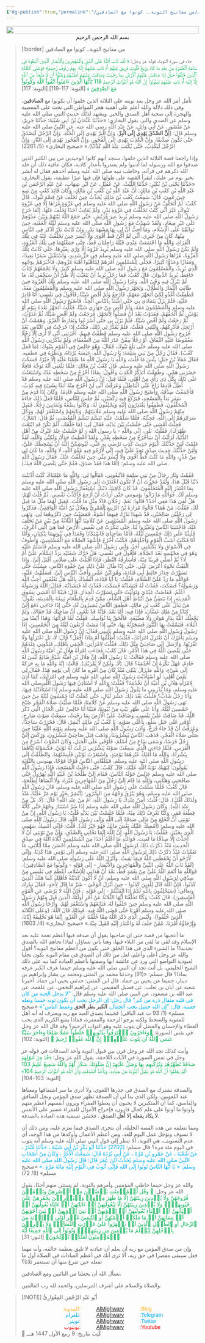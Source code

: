 ```yaml
---
{"dg-publish":true,"permalink":"/مقالات/من مفاتيح التوبة.. كونوا مع الصادقين 📝/","tags":["التوبة","القنوط","الصدق","كعب_بن_مالك"],"noteIcon":"✨"}
---
```




<div style=" display: flex; justify-content: center;">
<img style="width:100%; object-fit: cover; object-position: bottom;" src="https://images.unsplash.com/photo-1619520817334-ecc473decff7?q=80&w=735&auto=format&fit=crop&ixlib=rb-4.1.0&ixid=M3wxMjA3fDB8MHxwaG90by1wYWdlfHx8fGVufDB8fHx8fA%3D%3D"/>
</div>
<center>بسم الله الرحمن الرحيم</center>

> [!border] من مفاتيح التوبة.. كونوا مع الصادقين
> 
> جاء في سورة التوبة، قوله عز وجل:
> <font color="#00b050">﴿ لَّقَد تَّابَ ٱللَّهُ عَلَى ٱلنَّبِيِّ وَٱلۡمُهَٰجِرِينَ وَٱلۡأَنصَارِ ٱلَّذِينَ ٱتَّبَعُوهُ فِي سَاعَةِ ٱلۡعُسۡرَةِ مِنۢ بَعۡدِ مَا كَادَ يَزِيغُ قُلُوبُ فَرِيقٖ مِّنۡهُمۡ ثُمَّ تَابَ عَلَيۡهِمۡۚ إِنَّهُۥ بِهِمۡ رَءُوفٞ رَّحِيمٞ﴾ ﴿وَعَلَى ٱلثَّلَٰثَةِ ٱلَّذِينَ خُلِّفُواْ حَتَّىٰٓ إِذَا ضَاقَتۡ عَلَيۡهِمُ ٱلۡأَرۡضُ بِمَا رَحُبَتۡ وَضَاقَتۡ عَلَيۡهِمۡ أَنفُسُهُمۡ وَظَنُّوٓاْ أَن لَّا مَلۡجَأَ مِنَ ٱللَّهِ إِلَّآ إِلَيۡهِ ثُمَّ تَابَ عَلَيۡهِمۡ لِيَتُوبُوٓاْۚ إِنَّ ٱللَّهَ هُوَ ٱلتَّوَّابُ ٱلرَّحِيمُ 118 يَٰٓأَيُّهَا ٱلَّذِينَ ءَامَنُواْ ٱتَّقُواْ ٱللَّهَ وَكُونُواْ مَعَ ٱلصَّٰدِقِينَ ﴾</font> [التوبة: 117-119] [التوبة: 117]
> 
> 
> تأمل أمر الله عز وجل بعد توبته على الثلاثة الذين خلفوا أن يكونوا مع **الصادقين**، وفي ذلك دلالة والله أعلم على أهمية هجر المواطن التي تحث على المعصية والهجرة إلى صحبة أهل الصدق والخير. ويشهد لذلك حديث النبي صلى الله عليه وسلم عن الصدق والبر، يقول البخاري: 
> «حَدَّثَنَا عُثْمَانُ بْنُ أَبِي شَيْبَةَ: حَدَّثَنَا جَرِيرٌ، عَنْ مَنْصُورٍ، عَنْ أَبِي وَائِلٍ، عَنْ عَبْدِ اللَّهِ رضي الله عنه،
> عَنِ النَّبِيِّ صلى الله عليه وسلم قَالَ: (إِ**نَّ الصِّدْقَ ‌يَهْدِي ‌إِلَى ‌الْبِرِّ**، وَإِنَّ الْبِرَّ يَهْدِي إِلَى الْجَنَّةِ، وَإِنَّ الرَّجُلَ لَيَصْدُقُ حَتَّى يَكُونَ صِدِّيقًا، وَإِنَّ الْكَذِبَ يَهْدِي إِلَى الْفُجُورِ، وَإِنَّ الْفُجُورَ يَهْدِي إِلَى النَّارِ، وَإِنَّ الرَّجُلَ لَيَكْذِبُ، حَتَّى يُكْتَبَ عِنْدَ اللَّهِ كَذَّابًا).»
> «صحيح البخاري» (5/ 2261)
> 
> وإذا راجعنا قصة الثلاثة الذين خلفوا، سنجد أنهم كانوا الوحيدين من بين الكثير الذين صدقوا مع الله ورسوله لما أذنبوا ولم يعتذروا بأعذارٍ كاذبة، فكان عاقبة ذلك أن خلد الله ذكرهم في قرآنه، وخاطب نبيه صلى الله عليه وسلم أحدهم فقال له أبشر بخير يوم مر عليك، لنقرأ القصة على طولها فإن فيها عبرًا عظيمة، يقول البخاري: 
> «حَدَّثَنَا يَحْيَى بْنُ بُكَيْرٍ: حَدَّثَنَا اللَّيْثُ، عَنْ عُقَيْلٍ، عَنْ ابْنِ شِهَابٍ، عَنْ عَبْدِ الرَّحْمَنِ بْنِ عَبْدِ اللَّهِ بْنِ كَعْبِ بْنِ مَالِكٍ: أَنَّ عَبْدَ اللَّهِ بْنَ كَعْبِ بْنِ مَالِكٍ، وَكَانَ قَائِدَ كَعْبٍ مِنْ بَنِيهِ حِينَ عَمِيَ، قَالَ: سَمِعْتُ كَعْبَ بْنَ مَالِكٍ يُحَدِّثُ حِينَ تَخَلَّفَ عَنْ قِصَّةِ تَبُوكَ، قَالَ كَعْبٌ: لَمْ أَتَخَلَّفْ عَنْ رَسُولِ اللَّهِ صلى الله عليه وسلم فِي غَزْوَةٍ غَزَاهَا إِلَّا فِي غَزْوَةِ تَبُوكَ، غَيْرَ أَنِّي كُنْتُ تَخَلَّفْتُ فِي غَزْوَةِ بَدْرٍ، وَلَمْ يُعَاتِبْ أَحَدًا تَخَلَّفَ عَنْهَا، إِنَّمَا خَرَجَ رَسُولُ اللَّهِ صلى الله عليه وسلم يُرِيدُ عِيرَ قُرَيْشٍ، حَتَّى جَمَعَ اللَّهُ بَيْنَهُمْ وَبَيْنَ عَدُوِّهِمْ عَلَى غَيْرِ مِيعَادٍ، وَلَقَدْ شَهِدْتُ مَعَ رَسُولِ اللَّهِ صلى الله عليه وسلم لَيْلَةَ الْعَقَبَةِ، حِينَ تَوَاثَقْنَا عَلَى الْإِسْلَامِ، وَمَا أُحِبُّ أَنَّ لِي بِهَا مَشْهَدَ بَدْرٍ، وَإِنْ كَانَتْ بَدْرٌ أَذْكَرَ فِي النَّاسِ مِنْهَا، كَانَ مِنْ خَبَرِي: أَنِّي لَمْ أَكُنْ قَطُّ أَقْوَى وَلَا أَيْسَرَ حِينَ تَخَلَّفْتُ عَنْهُ فِي تِلْكَ الْغَزَاةِ، وَاللَّهِ مَا اجْتَمَعَتْ عِنْدِي قَبْلَهُ رَاحِلَتَانِ قَطُّ، حَتَّى جَمَعْتُهُمَا فِي تِلْكَ الْغَزْوَةِ، وَلَمْ يَكُنْ رَسُولُ اللَّهِ صلى الله عليه وسلم يُرِيدُ غَزْوَةً إِلَّا وَرَّى بِغَيْرِهَا، حَتَّى كَانَتْ تِلْكَ الْغَزْوَةُ، غَزَاهَا رَسُولُ اللَّهِ صلى الله عليه وسلم فِي حَرٍّ شَدِيدٍ، وَاسْتَقْبَلَ سَفَرًا بَعِيدًا، وَمَفَازًا وَعَدُوًّا كَثِيرًا، فَجَلَّى لِلْمُسْلِمِينَ أَمْرَهُمْ لِيَتَأَهَّبُوا أُهْبَةَ غَزْوِهِمْ، فَأَخْبَرَهُمْ بِوَجْهِهِ الَّذِي يُرِيدُ، وَالْمُسْلِمُونَ مَعَ رَسُولِ اللَّهِ صلى الله عليه وسلم كَثِيرٌ، وَلَا يَجْمَعُهُمْ كِتَابٌ حَافِظٌ، يُرِيدُ الدِّيوَانَ. قَالَ كَعْبٌ: فَمَا رَجُلٌ يُرِيدُ أَنْ يَتَغَيَّبَ إِلَّا ظَنَّ أَنْ سَيَخْفَى لَهُ، مَا لَمْ يَنْزِلْ فِيهِ وَحْيُ اللَّهِ، وَغَزَا رَسُولُ اللَّهِ صلى الله عليه وسلم تِلْكَ الْغَزْوَةَ حِينَ طَابَتِ الثِّمَارُ وَالظِّلَالُ، وَتَجَهَّزَ رَسُولُ اللَّهِ صلى الله عليه وسلم وَالْمُسْلِمُونَ مَعَهُ، فَطَفِقْتُ أَغْدُو لِكَيْ أَتَجَهَّزَ مَعَهُمْ، فَأَرْجِعُ وَلَمْ أَقْضِ شَيْئًا، فَأَقُولُ فِي نَفْسِي: أَنَا قَادِرٌ عَلَيْهِ، فَلَمْ يَزَلْ يَتَمَادَى بِي حَتَّى اشْتَدَّ بِالنَّاسِ الْجِدُّ، فَأَصْبَحَ رَسُولُ اللَّهِ صلى الله عليه وسلم وَالْمُسْلِمُونَ مَعَهُ، وَلَمْ أَقْضِ مِنْ جَهَازِي شَيْئًا، فَقُلْتُ أَتَجَهَّزُ بَعْدَهُ بِيَوْمٍ أَوْ يَوْمَيْنِ ثُمَّ أَلْحَقُهُمْ، فَغَدَوْتُ بَعْدَ أَنْ فَصَلُوا لِأَتَجَهَّزَ، فَرَجَعْتُ وَلَمْ أَقْضِ شَيْئًا، ثُمَّ غَدَوْتُ، ثُمَّ رَجَعْتُ وَلَمْ أَقْضِ شَيْئًا، فَلَمْ يَزَلْ بِي حَتَّى أَسْرَعُوا وَتَفَارَطَ الْغَزْوُ، وَهَمَمْتُ أَنْ أَرْتَحِلَ فَأُدْرِكَهُمْ، وَلَيْتَنِي فَعَلْتُ، فَلَمْ يُقَدَّرْ لِي ذَلِكَ، فَكُنْتُ إِذَا خَرَجْتُ فِي النَّاسِ بَعْدَ خُرُوجِ رَسُولِ اللَّهِ صلى الله عليه وسلم فَطُفْتُ فِيهِمْ، أَحْزَنَنِي أَنِّي لَا أَرَى إِلَّا رَجُلًا مَغْمُوصًا عَلَيْهِ النِّفَاقُ، أَوْ رَجُلًا مِمَّنْ عَذَرَ اللَّهُ مِنَ الضُّعَفَاءِ، وَلَمْ يَذْكُرْنِي رَسُولُ اللَّهِ صلى الله عليه وسلم حَتَّى بَلَغَ تَبُوكَ، فَقَالَ، وَهُوَ جَالِسٌ فِي الْقَوْمِ بِتَبُوكَ: (مَا فَعَلَ كَعْبٌ). فَقَالَ رَجُلٌ مِنْ بَنِي سَلِمَةَ: يَا رَسُولَ اللَّهِ، حَبَسَهُ بُرْدَاهُ، وَنَظَرُهُ فِي عطفيه. فَقَالَ مُعَاذُ بْنُ جَبَلٍ: بِئْسَ مَا قُلْتَ، وَاللَّهِ يَا رَسُولَ اللَّهِ مَا عَلِمْنَا عَلَيْهِ إِلَّا خَيْرًا. فَسَكَتَ رَسُولُ اللَّهِ صلى الله عليه وسلم. قَالَ كَعْبُ بْنُ مَالِكٍ: فَلَمَّا بَلَغَنِي أَنَّهُ تَوَجَّهَ قَافِلًا حَضَرَنِي هَمِّي، وَطَفِقْتُ أَتَذَكَّرُ الْكَذِبَ وَأَقُولُ: بِمَاذَا أَخْرُجُ مِنْ سَخَطِهِ غَدًا، وَاسْتَعَنْتُ عَلَى ذَلِكَ بِكُلِّ ذِي رَأْيٍ مِنْ أَهْلِي، فَلَمَّا قِيلَ: إِنَّ رَسُولَ اللَّهِ صلى الله عليه وسلم قَدْ أَظَلَّ قَادِمًا زَاحَ عَنِّي الْبَاطِلُ، وَعَرَفْتُ أَنِّي لَنْ أَخْرُجَ مِنْهُ أَبَدًا بِشَيْءٍ فِيهِ كَذِبٌ، فَأَجْمَعْتُ صِدْقَهُ، وَأَصْبَحَ رَسُولُ اللَّهِ صلى الله عليه وسلم قَادِمًا، وَكَانَ إِذَا قَدِمَ مِنْ سَفَرٍ بَدَأَ بِالْمَسْجِدِ، فَيَرْكَعُ فِيهِ رَكْعَتَيْنِ، ثُمَّ جَلَسَ لِلنَّاسِ، فَلَمَّا فَعَلَ ذَلِكَ جَاءَهُ الْمُخَلَّفُونَ، فَطَفِقُوا يَعْتَذِرُونَ إِلَيْهِ وَيَحْلِفُونَ لَهُ، وَكَانُوا بِضْعَةً وَثَمَانِينَ رَجُلًا، فَقَبِلَ مِنْهُمْ رَسُولُ اللَّهِ صلى الله عليه وسلم عَلَانِيَتَهُمْ، وَبَايَعَهُمْ وَاسْتَغْفَرَ لَهُمْ، وَوَكَلَ سَرَائِرَهُمْ إِلَى اللَّهِ، فَجِئْتُهُ، فَلَمَّا سَلَّمْتُ عَلَيْهِ تَبَسَّمَ تَبَسُّمَ الْمُغْضَبِ، ثُمَّ قَالَ: (تَعَالَ). فَجِئْتُ أَمْشِي حَتَّى جَلَسْتُ بَيْنَ يَدَيْهِ، فَقَالَ لِي: (مَا خَلَّفَكَ، أَلَمْ تَكُنْ قَدِ ابْتَعْتَ ظَهْرَكَ). فَقُلْتُ: بَلَى، إِنِّي وَاللَّهِ - يا رسول الله - لَوْ جَلَسْتُ عِنْدَ غَيْرِكَ مِنْ أَهْلِ الدُّنْيَا، لَرَأَيْتُ أَنْ سَأَخْرُجُ مِنْ سَخَطِهِ بِعُذْرٍ، وَلَقَدْ أُعْطِيتُ جَدَلًا، وَلَكِنِّي وَاللَّهِ، لَقَدْ عَلِمْتُ لَئِنْ حَدَّثْتُكَ الْيَوْمَ حَدِيثَ كَذِبٍ تَرْضَى بِهِ عَنِّي، لَيُوشِكَنَّ اللَّهُ أَنْ يُسْخِطَكَ عَلَيَّ، وَلَئِنْ حَدَّثْتُكَ حَدِيثَ صِدْقٍ تَجِدُ عَلَيَّ فِيهِ، إِنِّي لَأَرْجُو فِيهِ عَفْوَ اللَّهِ، لَا وَاللَّهِ، مَا كَانَ لِي مِنْ عُذْرٍ، وَاللَّهِ مَا كُنْتُ قَطُّ أَقْوَى وَلَا أَيْسَرَ مِنِّي حِينَ تَخَلَّفْتُ عَنْكَ. فَقَالَ رَسُولُ اللَّهِ صلى الله عليه وسلم: (أَمَّا هَذَا فَقَدْ صَدَقَ، فَقُمْ حَتَّى يَقْضِيَ اللَّهُ فِيكَ). 
> 
> فَقُمْتُ وَثَارَ رِجَالٌ مِنْ بَنِي سَلِمَةَ فَاتَّبَعُونِي، فَقَالُوا لِي: وَاللَّهِ مَا عَلِمْنَاكَ كُنْتَ أَذْنَبْتَ ذَنْبًا قَبْلَ هَذَا، وَلَقَدْ عَجَزْتَ أَنْ لَا تَكُونَ اعْتَذَرْتَ إِلَى رَسُولِ اللَّهِ صلى الله عليه وسلم بِمَا اعْتَذَرَ إِلَيْهِ الْمُتَخَلِّفُونَ، قَدْ كَانَ كَافِيَكَ ذَنْبَكَ اسْتِغْفَارُ رَسُولِ اللَّهِ صلى الله عليه وسلم لَكَ. فَوَاللَّهِ مَا زَالُوا يؤنبونني حَتَّى أَرَدْتُ أَنْ أَرْجِعَ فَأُكَذِّبَ نَفْسِي، ثُمَّ قُلْتُ لَهُمْ: هَلْ لَقِيَ هَذَا مَعِي أَحَدٌ؟ قَالُوا: نَعَمْ، رَجُلَانِ قَالَا مِثْلَ مَا قُلْتَ، فَقِيلَ لَهُمَا مِثْلُ مَا قِيلَ لَكَ، فَقُلْتُ: مَنْ هُمَا؟ قَالُوا: مُرَارَةُ بْنُ الرَّبِيعِ الْعَمْرِيُّ وَهِلَالُ بْنُ أُمَيَّةَ الْوَاقِفِيُّ، فَذَكَرُوا لِي رَجُلَيْنِ صَالِحَيْنِ، قَدْ شَهِدَا بَدْرًا، فِيهِمَا أُسْوَةٌ، فَمَضَيْتُ حِينَ ذَكَرُوهُمَا لِي، وَنَهَى رَسُولُ اللَّهِ صلى الله عليه وسلم الْمُسْلِمِينَ عَنْ كَلَامِنَا أَيُّهَا الثَّلَاثَةُ مِنْ بَيْنِ مَنْ تَخَلَّفَ عَنْهُ، فَاجْتَنَبَنَا النَّاسُ وَتَغَيَّرُوا لَنَا، حَتَّى تَنَكَّرَتْ فِي نَفْسِي الْأَرْضُ فَمَا هِيَ الَّتِي أَعْرِفُ، فَلَبِثْنَا عَلَى ذَلِكَ خَمْسِينَ لَيْلَةً، فَأَمَّا صَاحِبَايَ فَاسْتَكَانَا وَقَعَدَا فِي بُيُوتِهِمَا يَبْكِيَانِ، وَأَمَّا أَنَا فَكُنْتُ أَشَبَّ الْقَوْمِ وَأَجْلَدَهُمْ، فَكُنْتُ أَخْرُجُ فَأَشْهَدُ الصَّلَاةَ مَعَ الْمُسْلِمِينَ، وَأَطُوفُ فِي الْأَسْوَاقِ وَلَا يُكَلِّمُنِي أَحَدٌ، وَآتِي رَسُولَ اللَّهِ صلى الله عليه وسلم فَأُسَلِّمُ عَلَيْهِ وَهُوَ فِي مَجْلِسِهِ بَعْدَ الصَّلَاةِ، فَأَقُولُ فِي نَفْسِي: هَلْ حَرَّكَ شَفَتَيْهِ برَدِّ السَّلَامِ عَلَيَّ أَمْ لَا؟ ثُمَّ أُصَلِّي قَرِيبًا مِنْهُ، فَأُسَارِقُهُ النَّظَرَ، فَإِذَا أَقْبَلْتُ عَلَى صَلَاتِي أَقْبَلَ إِلَيَّ، وَإِذَا الْتَفَتُّ نَحْوَهُ أَعْرَضَ عَنِّي، حَتَّى إِذَا طَالَ عَلَيَّ ذَلِكَ مِنْ جَفْوَةِ النَّاسِ، مَشَيْتُ حَتَّى تَسَوَّرْتُ جِدَارَ حَائِطِ أَبِي قَتَادَةَ، وَهُوَ ابْنُ عَمِّي وَأَحَبُّ النَّاسِ إِلَيَّ، فَسَلَّمْتُ عَلَيْهِ، فَوَاللَّهِ مَا رَدَّ عَلَيَّ السَّلَامَ، فَقُلْتُ: يَا أَبَا قَتَادَةَ، أَنْشُدُكَ بِاللَّهِ هَلْ تَعْلَمُنِي أُحِبُّ اللَّهَ وَرَسُولَهُ؟ فَسَكَتَ، فَعُدْتُ لَهُ فَنَشَدْتُهُ فَسَكَتَ، فَعُدْتُ لَهُ فَنَشَدْتُهُ، فَقَالَ: اللَّهُ وَرَسُولُهُ أَعْلَمُ، فَفَاضَتْ عَيْنَايَ وَتَوَلَّيْتُ حَتَّى تَسَوَّرْتُ الْجِدَارَ.
> قَالَ: فَبَيْنَا أَنَا أَمْشِي بِسُوقِ الْمَدِينَةِ، إِذَا نَبَطِيٌّ مِنْ أَنْبَاطِ أَهْلِ الشَّأْمِ، مِمَّنْ قَدِمَ بِالطَّعَامِ يَبِيعُهُ بِالْمَدِينَةِ، يَقُولُ: مَنْ يَدُلُّ عَلَى كَعْبِ بْنِ مَالِكٍ، فَطَفِقَ النَّاسُ يُشِيرُونَ لَهُ، حَتَّى إِذَا جَاءَنِي دَفَعَ إِلَيَّ كِتَابًا مِنْ مَلِكِ غَسَّانَ، فَإِذَا فِيهِ: أَمَّا بَعْدُ، فَإِنَّهُ قَدْ بَلَغَنِي أَنَّ صَاحِبَكَ قَدْ جَفَاكَ، وَلَمْ يَجْعَلْكَ اللَّهُ بِدَارِ هَوَانٍ وَلَا مَضْيَعَةٍ، فَالْحَقْ بِنَا نُوَاسِكَ. فَقُلْتُ لَمَّا قَرَأْتُهَا: وَهَذَا أَيْضًا مِنَ الْبَلَاءِ، فَتَيَمَّمْتُ بِهَا التَّنُّورَ فَسَجَرْتُهُ بِهَا، حَتَّى إِذَا مَضَتْ أَرْبَعُونَ لَيْلَةً مِنَ الْخَمْسِينَ، إِذَا رَسُولُ رَسُولِ اللَّهِ صلى الله عليه وسلم يَأْتِينِي فَقَالَ: إِنَّ رَسُولَ اللَّهِ صلى الله عليه وسلم يَأْمُرُكَ أَنْ تَعْتَزِلَ امْرَأَتَكَ، فَقُلْتُ: أُطَلِّقُهَا أَمْ مَاذَا أَفْعَلُ؟ قَالَ: لَا، بَلِ اعْتَزِلْهَا وَلَا تَقْرَبْهَا. وَأَرْسَلَ إِلَى صَاحِبَيَّ مِثْلَ ذَلِكَ، فَقُلْتُ لِامْرَأَتِي: الْحَقِي بِأَهْلِكِ، فَتَكُونِي عِنْدَهُمْ حَتَّى يَقْضِيَ اللَّهُ فِي هَذَا الْأَمْرِ.
> قَالَ كَعْبٌ: فَجَاءَتِ امْرَأَةُ هِلَالِ بْنِ أُمَيَّةَ رَسُولَ اللَّهِ صلى الله عليه وسلم فَقَالَتْ: يَا رَسُولَ اللَّهِ، إِنَّ هِلَالَ بْنَ أُمَيَّةَ شَيْخٌ ضَائِعٌ لَيْسَ لَهُ خَادِمٌ، فَهَلْ تَكْرَهُ أَنْ أَخْدُمَهُ؟ قَالَ: (لَا، وَلَكِنْ لَا يَقْرَبْكِ). قَالَتْ: إِنَّهُ وَاللَّهِ مَا بِهِ حَرَكَةٌ إِلَى شَيْءٍ، وَاللَّهِ مَا زَالَ يَبْكِي مُنْذُ كَانَ مِنْ أَمْرِهِ مَا كَانَ إِلَى يَوْمِهِ هَذَا. فَقَالَ لِي بَعْضُ أَهْلِي: لَوِ اسْتَأْذَنْتَ رَسُولَ اللَّهِ صلى الله عليه وسلم فِي امْرَأَتِكَ، كَمَا أَذِنَ لِامْرَأَةِ هِلَالِ بْنِ أُمَيَّةَ أَنْ تَخْدُمَهُ؟ فَقُلْتُ: وَاللَّهِ لَا أَسْتَأْذِنُ فِيهَا رَسُولَ اللَّهِ صلى الله عليه وسلم، وَمَا يُدْرِينِي ما يَقُولُ رَسُولُ اللَّهِ صلى الله عليه وسلم إِذَا اسْتَأْذَنْتُهُ فِيهَا، وَأَنَا رَجُلٌ شَابٌّ؟ فَلَبِثْتُ بَعْدَ ذَلِكَ عَشْرَ لَيَالٍ، حَتَّى كَمَلَتْ لَنَا خَمْسُونَ لَيْلَةً مِنْ حِينَ نَهَى رَسُولُ اللَّهِ صلى الله عليه وسلم عَنْ كَلَامِنَا، فَلَمَّا صَلَّيْتُ صَلَاةَ الْفَجْرِ صُبْحَ خَمْسِينَ لَيْلَةً، وَأَنَا عَلَى ظَهْرِ بَيْتٍ مِنْ بُيُوتِنَا، فَبَيْنَا أَنَا جَالِسٌ عَلَى الْحَالِ الَّتِي ذَكَرَ اللَّهُ، قَدْ ضَاقَتْ عَلَيَّ نَفْسِي، وَضَاقَتْ عَلَيَّ الْأَرْضُ بِمَا رَحُبَتْ، سَمِعْتُ صَوْتَ صَارِخٍ، أَوْفَى عَلَى جَبَلِ سَلْعٍ، بِأَعْلَى صَوْتِهِ: يَا كَعْبُ بْنَ مَالِكٍ أَبْشِرْ، قَالَ: فَخَرَرْتُ سَاجِدًا، وَعَرَفْتُ أَنْ قَدْ جَاءَ فَرَجٌ، وَآذَنَ رَسُولُ اللَّهِ صلى الله عليه وسلم بِتَوْبَةِ اللَّهِ عَلَيْنَا حِينَ صَلَّى صَلَاةَ الْفَجْرِ، فَذَهَبَ النَّاسُ يُبَشِّرُونَنَا، وَذَهَبَ قِبَلَ صَاحِبَيَّ مُبَشِّرُونَ، وَرَكَضَ إِلَيَّ رَجُلٌ فَرَسًا، وَسَعَى سَاعٍ مِنْ أَسْلَمَ، فَأَوْفَى عَلَى الْجَبَلِ، وَكَانَ الصَّوْتُ أَسْرَعَ مِنَ الْفَرَسِ، فَلَمَّا جَاءَنِي الَّذِي سَمِعْتُ صَوْتَهُ يُبَشِّرُنِي نَزَعْتُ لَهُ ثَوْبَيَّ، فَكَسَوْتُهُ إِيَّاهُمَا بِبُشْرَاهُ، وَاللَّهِ مَا أَمْلِكُ غَيْرَهُمَا يَوْمَئِذٍ، وَاسْتَعَرْتُ ثَوْبَيْنِ فَلَبِسْتُهُمَا، وَانْطَلَقْتُ إِلَى رَسُولِ اللَّهِ صلى الله عليه وسلم، فَيَتَلَقَّانِي النَّاسُ فَوْجًا فَوْجًا، يهنونني بِالتَّوْبَةِ يَقُولُونَ: لِتَهْنِكَ تَوْبَةُ اللَّهِ عَلَيْكَ، قَالَ كَعْبٌ: حَتَّى دَخَلْتُ الْمَسْجِدَ، فَإِذَا رَسُولُ اللَّهِ صلى الله عليه وسلم جَالِسٌ حَوْلَهُ النَّاسُ، فَقَامَ إِلَيَّ طَلْحَةُ بْنُ عُبَيْدِ اللَّهِ يُهَرْوِلُ حَتَّى صَافَحَنِي وَهَنَّانِي، وَاللَّهِ مَا قَامَ إِلَيَّ رَجُلٌ مِنْ الْمُهَاجِرِينَ غَيْرَهُ، وَلَا أَنْسَاهَا لِطَلْحَةَ، قَالَ كَعْبٌ: فَلَمَّا سَلَّمْتُ عَلَى رَسُولِ اللَّهِ صلى الله عليه وسلم، قَالَ رَسُولُ اللَّهِ صلى الله عليه وسلم، وَهُوَ يَبْرُقُ وَجْهُهُ مِنَ السُّرُورِ: (‌أَبْشِرْ ‌بِخَيْرِ ‌يَوْمٍ مَرَّ عَلَيْكَ مُنْذُ وَلَدَتْكَ أُمُّكَ). قَالَ: قُلْتُ: أَمِنْ عِنْدِكَ يَا رَسُولَ اللَّهِ، أَمْ مِنْ عِنْدِ اللَّهِ؟ قَالَ: (لَا، بَلْ مِنْ عِنْدِ اللَّهِ). وَكَانَ رَسُولُ اللَّهِ صلى الله عليه وسلم إِذَا سُرَّ اسْتَنَارَ وَجْهُهُ حَتَّى كَأَنَّهُ قِطْعَةُ قَمَرٍ، وَكُنَّا نَعْرِفُ ذَلِكَ مِنْهُ، فَلَمَّا جَلَسْتُ بَيْنَ يَدَيْهِ قُلْتُ: يَا رَسُولَ اللَّهِ، إِنَّ مِنْ تَوْبَتِي أَنْ أَنْخَلِعَ مِنْ مَالِي صَدَقَةً إِلَى اللَّهِ وَإِلَى رَسُولِ اللَّهِ، قَالَ رَسُولُ اللَّهِ صلى الله عليه وسلم: (أَمْسِكْ عَلَيْكَ بَعْضَ مَالِكَ فَهُوَ خَيْرٌ لَكَ). قُلْتُ: فَإِنِّي أُمْسِكُ سَهْمِي الَّذِي بِخَيْبَرَ، فَقُلْتُ: يَا رَسُولَ اللَّهِ، إِنَّ اللَّهَ إِنَّمَا نَجَّانِي بِالصِّدْقِ، وَإِنَّ مِنْ تَوْبَتِي أَنْ لَا أُحَدِّثَ إِلَّا صِدْقًا مَا لقيت. فَوَاللَّهِ مَا أَعْلَمُ أَحَدًا مِنَ  الْمُسْلِمِينَ أَبْلَاهُ اللَّهُ فِي صِدْقِ الْحَدِيثِ مُنْذُ ذَكَرْتُ ذَلِكَ لِرَسُولِ اللَّهِ صلى الله عليه وسلم أَحْسَنَ مِمَّا أَبْلَانِي، مَا تَعَمَّدْتُ مُنْذُ ذَكَرْتُ ذَلِكَ لِرَسُولِ اللَّهِ صلى الله عليه وسلم إِلَى يَوْمِي هَذَا كَذِبًا، وَإِنِّي لَأَرْجُو أَنْ يَحْفَظَنِي اللَّهُ فِيمَا بَقِيتُ. وَأَنْزَلَ اللَّهُ عَلَى رَسُولِهِ صلى الله عليه وسلم: {لَقَدْ تَابَ اللَّهُ عَلَى النَّبِيِّ وَالْمُهَاجِرِينَ وَالأَنْصَارِ - إِلَى قَوْلِهِ - وَكُونُوا مَعَ الصَّادِقِينَ}. فَوَاللَّهِ مَا أَنْعَمَ اللَّهُ عَلَيَّ مِنْ نِعْمَةٍ قَطُّ، بَعْدَ أَنْ هَدَانِي لِلْإِسْلَامِ، أَعْظَمَ فِي نَفْسِي مِنْ صِدْقِي لِرَسُولِ اللَّهِ صلى الله عليه وسلم، أَنْ لَا أَكُونَ كَذَبْتُهُ فَأَهْلِكَ كَمَا هَلَكَ الَّذِينَ كَذَبُوا، فَإِنَّ اللَّهَ قَالَ لِلَّذِينَ كَذَبُوا - حِينَ أَنْزَلَ الْوَحْيَ - شَرَّ مَا قَالَ لِأَحَدٍ، فَقَالَ تبارك وتعالى: {سَيَحْلِفُونَ بِاللَّهِ لَكُمْ إِذَا انْقَلَبْتُمْ - إِلَى قَوْلِهِ - فَإِنَّ اللَّهَ لا يَرْضَى عَنِ الْقَوْمِ الْفَاسِقِينَ}.
>  قَالَ كَعْبٌ: وَكُنَّا تَخَلَّفْنَا أَيُّهَا الثَّلَاثَةُ عَنْ أَمْرِ أُولَئِكَ الَّذِينَ قَبِلَ مِنْهُمْ رَسُولُ اللَّهِ صلى الله عليه وسلم حِينَ حَلَفُوا لَهُ، فَبَايَعَهُمْ وَاسْتَغْفَرَ لَهُمْ، وَأَرْجَأَ رَسُولُ اللَّهِ صلى الله عليه وسلم أَمْرَنَا حَتَّى قَضَى اللَّهُ فِيهِ، فَبِذَلِكَ قَالَ اللَّهُ: {وَعَلَى الثَّلاثَةِ الَّذِينَ خُلِّفُوا}. وَلَيْسَ الَّذِي ذَكَرَ اللَّهُ مِمَّا خُلِّفْنَا عَنِ الْغَزْوِ، إِنَّمَا هُوَ تَخْلِيفُهُ إِيَّانَا، وَإِرْجَاؤُهُ أَمْرَنَا، عَمَّنْ حَلَفَ لَهُ وَاعْتَذَرَ إِلَيْهِ فَقَبِلَ مِنْهُ.»
> «صحيح البخاري» (4/ 1603)
> 
> ما أعجبها من قصة حتى إن صاحبها يقول أن صدقه فيها أعظم نعمة عليه بعد الإسلام وقد لقي ما لقي من البلاء فيها، وهنا يأتي تساؤل، لماذا نجاهم الله بالصدق تحديدا؟ ما الشيء الذي في هذا الخلقِ حتى يكون من أعظم مفاتيح التوبة؟ أقول والله عز وجل أعلى وأعلم، لعل من ذلك أن الصدق في مقام التوبة يكون تجليا لعبودية التواضع التي ورد عن عائشة أنها وصفتها بأعظم العبادة كما نبه على ذلك الشيخ الخليفي، بل أنت تجد أن النبي صلى الله عليه وسلم حينما عرف الكبر عرفه بماذا؟ قال مسلم:
> «(91) وحدثنا محمد بن المثنى ومحمد بن بشار وإبراهيم بن دينار، جميعا عن يحيى بن حماد. قال ابن المثنى: حدثني يحيى ابن حماد. أخبرنا شعبة عن أبان بن تغلب، عن فضيل الفقيمي، عن إبراهيم النخعي، عن علقمة، عن عبد الله بن مسعود، عن النبي صلى الله عليه وسلم قال:
> <font color="#00b0f0">"لا يدخل الجنة من كان في قلبه مثقال ذرة من كبر" قال رجل: إن الرجل يحب أن يكون ثوبه حسنا ونعله حسنة. قال: "إن الله جميل يحب الجمال. </font>**الكبر بطر الحق** <font color="#00b0f0">وغمط الناس"»</font>
> «صحيح مسلم» (1/ 93 ت عبد الباقي)
> فحينما يصدق العبد مع ربه ويعترف له أنه أهل للعقوبة والسخط ولكنه يرجو الرحمة والمغفرة، فماذا يمنع الكريم الذي يحب العطاء والإحسان والفضل أن يتوب عليه وهو التواب الرحيم؟ وقد قال الله عز وجل في نفس السورة: <font color="#00b050">﴿وَءَاخَرُونَ ٱعۡتَرَفُواْ بِذُنُوبِهِمۡ خَلَطُواْ عَمَلٗا صَٰلِحٗا وَءَاخَرَ سَيِّئًا عَسَى ٱللَّهُ أَن يَتُوبَ عَلَيۡهِمۡۚ إِنَّ ٱللَّهَ غَفُورٞ رَّحِيمٌ ﴾</font> [التوبة: 102]
> 
> وأنت كذلك تجد الله عز وجل قرن بين قبول التوبة وأخذ الصدقات في قوله عز وجل في نفس السورة في الآيات اللاحقة، يقول الله عز وجل:<font color="#00b050"> ﴿خُذۡ مِنۡ أَمۡوَٰلِهِمۡ صَدَقَةٗ تُطَهِّرُهُمۡ وَتُزَكِّيهِم بِهَا وَصَلِّ عَلَيۡهِمۡۖ إِنَّ صَلَوٰتَكَ سَكَنٞ لَّهُمۡۗ وَٱللَّهُ سَمِيعٌ عَلِيمٌ 103 أَلَمۡ يَعۡلَمُوٓاْ أَنَّ ٱللَّهَ هُوَ يَقۡبَلُ ٱلتَّوۡبَةَ عَنۡ عِبَادِهِۦ وَيَأۡخُذُ ٱلصَّدَقَٰتِ وَأَنَّ ٱللَّهَ هُوَ ٱلتَّوَّابُ ٱلرَّحِيمُ 104﴾</font> [التوبة: 103-104]
> 
> والصدقة تشترك مع الصدق في جذرها اللغوي، ولا أدري ما سر اشتقاقها ومعناها عند اللغويين، ولكن الذي بدا لي أن الصدقة تظهر صدق المؤمن وبخل المنافق والفاسق، كما أن المتكبرين لا يحبون أن يعطوا الفقراء ويرون أنفسهم أعظم منهم وأوتوا ما أوتوا على علم كحال قارون، فإخراج الأموال للفقراء عسير على الأنفس **لا يكاد يفعله إلا أهل الصدق** ، فحَسُن تسمية هذه العبادة بالصدقة. 
> 
> ومما نتعلمه من هذه القصة الجليلة، أن نتحرى الصدق فيما نعزم عليه، ومن ذلك أن لا نسوف ونؤجل عمل اليوم للغد، ومن أعظم الأعمال وأوكدها من هذا الوجه، أي عدم التسويف، هي التوبة، ألا تنظر إلى قول النبي صلى الله عليه وسلم أنه يتوب في اليوم مئة مرة؟ 
> قال مسلم:
> <font color="#00b0f0">(2702) حَدَّثَنَا أَبُو بَكْرِ بْنُ أَبِي شَيْبَةَ ، حَدَّثَنَا غُنْدَرٌ ، عَنْ شُعْبَةَ ، عَنْ عَمْرِو بْنِ مُرَّةَ ، عَنْ أَبِي بُرْدَةَ قَالَ: سَمِعْتُ الْأَغَرَّ ، وَكَانَ مِنْ أَصْحَابِ النَّبِيِّ صلى الله عليه وسلم يُحَدِّثُ ابْنَ عُمَرَ قَالَ: قَالَ رَسُولُ اللهِ صلى الله عليه وسلم: « يَا أَيُّهَا النَّاسُ تُوبُوا إِلَى اللهِ فَإِنِّي أَتُوبُ فِي الْيَوْمِ إِلَيْهِ ‌مِائَةَ ‌مَرَّةٍ .»</font>
> «صحيح مسلم» (8/ 72)
> 
> والله عز وجل حينما خاطب المؤمنين وأمرهم بالتوبة، لم يستثن منهم أحدًا، يقول الله عز وجل:
> <font color="#00b050">﴿ وَقُل لِّلۡمُؤۡمِنَٰتِ يَغۡضُضۡنَ مِنۡ أَبۡصَٰرِهِنَّ وَيَحۡفَظۡنَ فُرُوجَهُنَّ وَلَا يُبۡدِينَ زِينَتَهُنَّ إِلَّا مَا ظَهَرَ مِنۡهَاۖ وَلۡيَضۡرِبۡنَ بِخُمُرِهِنَّ عَلَىٰ جُيُوبِهِنَّۖ وَلَا يُبۡدِينَ زِينَتَهُنَّ إِلَّا لِبُعُولَتِهِنَّ أَوۡ ءَابَآئِهِنَّ أَوۡ ءَابَآءِ بُعُولَتِهِنَّ أَوۡ أَبۡنَآئِهِنَّ أَوۡ أَبۡنَآءِ بُعُولَتِهِنَّ أَوۡ إِخۡوَٰنِهِنَّ أَوۡ بَنِيٓ إِخۡوَٰنِهِنَّ أَوۡ بَنِيٓ أَخَوَٰتِهِنَّ أَوۡ نِسَآئِهِنَّ أَوۡ مَا مَلَكَتۡ أَيۡمَٰنُهُنَّ أَوِ ٱلتَّٰبِعِينَ غَيۡرِ أُوْلِي ٱلۡإِرۡبَةِ مِنَ ٱلرِّجَالِ أَوِ ٱلطِّفۡلِ ٱلَّذِينَ لَمۡ يَظۡهَرُواْ عَلَىٰ عَوۡرَٰتِ ٱلنِّسَآءِۖ وَلَا يَضۡرِبۡنَ بِأَرۡجُلِهِنَّ لِيُعۡلَمَ مَا يُخۡفِينَ مِن زِينَتِهِنَّۚ وَتُوبُوٓاْ إِلَى ٱللَّهِ جَمِيعًا أَيُّهَ ٱلۡمُؤۡمِنُونَ لَعَلَّكُمۡ تُفۡلِحُونَ﴾</font> [النور: 31]
> 
> وإن من صدق المؤمن مع ربه أن يعلم أن عبادته لا تليق بعظمة خالقه، وأنه مهما فعل سيبقى مقصرا في حق ربه، ألا ترى أنك في أعظم العبادات في الصلاة أول ما تفعله حين تفرغ منها أن تستغفر ثلاثا؟
> 
> نسأل الله أن يجعلنا من التائبين ومع الصادقين.
> 
> والصلاة والسلام على أشرف المرسلين، والحمد لله رب العالمين.

> [!NOTE]   أَبُو عَبْدِ الرَّحْمَنِ المِغْوَارِيُّ 
> <div style="display: flex; width: 100%; text-align: center; font-family: sans-serif;"> <div style="flex: 1; text-align: right; color: #ffb329;">المدونة:</div>     <div style="flex: 1;">    <a href="https://almighwary.netlify.app">AlMighwary</a>  </div><div style="flex: 1; text-align: left; color: #ffb329;">:Blog</div></div>
>     <div style="display: flex; width: 100%; text-align: center; font-family: sans-serif;"> <div style="flex: 1; text-align: right; color: #01abe9;">تلغرام:</div>      <div style="flex: 1;">        <a href="https://t.me/AlMighwary">AlMighwary</a>      </div>      <div style="flex: 1; text-align: left; color: #01abe9;">:Telegram</div>   </div>
>    
>    <div style="display: flex; width: 100%; text-align: center; font-family: sans-serif;">     <div style="flex: 1; text-align: right; color: #01abe9;">تويتر:</div>      <div style="flex: 1;">       <a href="https://x.com/AlMighwary">AlMighwary</a>      </div>     <div style="flex: 1; text-align: left; color: #01abe9;">:Twitter</div>    </div> <div style="display: flex; width: 100%; text-align: center; font-family: sans-serif;">      <div style="flex: 1; text-align: right; color: #fb0101;">يوتيوب:</div><div style="flex: 1;"> <a href="https://www.youtube.com/@AlMighwary">AlMighwary</a>      </div>  <div style="flex: 1; text-align: left; color: #fb0101;">:Youtube</div>   </div>   
>    <footer>📅 كُتِبَ  بتاريخ: 9 ربيع الأول 1447 هـــ</footer>
 
 
 

